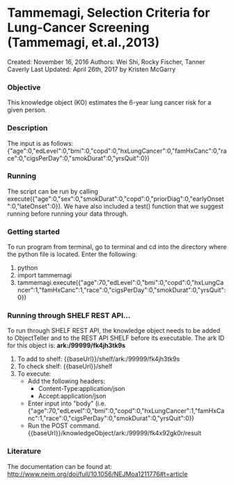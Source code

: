 # Tammemagi, Selection Criteria for Lung-Cancer Screening (Tammemagi, et.al.,2013)
Created: November 16, 2016
Authors: Wei Shi, Rocky Fischer, Tanner Caverly
Last Updated: April 26th, 2017 by Kristen McGarry


### Objective
This knowledge object (KO) estimates the 6-year lung cancer risk for a given person.

### Description
The input is as  follows: {"age":0,"edLevel":0,"bmi":0,"copd":0,"hxLungCancer":0,"famHxCanc":0,"race":0,"cigsPerDay":0,"smokDurat":0,"yrsQuit":0})

### Running
The script can be run by calling execute({"age":0,"sex":0,"smokDurat":0,"copd":0,"priorDiag":0,"earlyOnset":0,"lateOnset":0}). We have also included a test() function that we suggest running before running your data through.


### Getting started
To run program from terminal, go to terminal and cd into the directory where the python file is located. Enter the following:
1. python
2. import tammemagi
3. tammemagi.execute({"age":70,"edLevel":0,"bmi":0,"copd":0,"hxLungCancer":1,"famHxCanc":1,"race":0,"cigsPerDay":0,"smokDurat":0,"yrsQuit":0})

### Running through SHELF REST API...
To run through SHELF REST API, the knowledge object needs to be added to ObjectTeller and to the REST API SHELF before its executable.
The ark ID for this object is: **ark:/99999/fk4jh3tk9s**

1. To add to shelf: {{baseUrl}}/shelf/ark:/99999/fk4jh3tk9s
2. To check shelf: {{baseUrl}}/shelf
3. To execute:
   - Add the following headers:
     - Content-Type:application/json
     - Accept:application/json
   - Enter input into "body" (i.e. {"age":70,"edLevel":0,"bmi":0,"copd":0,"hxLungCancer":1,"famHxCanc":1,"race":0,"cigsPerDay":0,"smokDurat":0,"yrsQuit":0})
   - Run the POST command. {{baseUrl}}/knowledgeObject/ark:/99999/fk4x92gk0r/result

### Literature
The documentation can be found at: http://www.nejm.org/doi/full/10.1056/NEJMoa1211776#t=article
